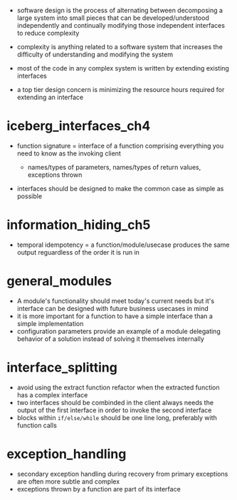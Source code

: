 - software design is the process of alternating between decomposing a large system into small pieces that can be developed/understood independently and continually modifying those independent interfaces to reduce complexity
- complexity is anything related to a software system that increases the difficulty of understanding and modifying the system 

- most of the code in any complex system is written by extending existing interfaces
- a top tier design concern is minimizing the resource hours required for extending an interface 

# iceberg_interfaces_ch4

- function signature = interface of a function comprising everything you need to know as the invoking client
  - names/types of parameters, names/types of return values, exceptions thrown

- interfaces should be designed to make the common case as simple as possible

# information_hiding_ch5
- temporal idempotency = a function/module/usecase produces the same output reguardless of the order it is run in


# general_modules
- A module's functionality should meet today's current needs but it's interface can be designed with future business usecases in mind
- it is more important for a function to have a simple interface than a simple implementation
- configuration parameters provide an example of a module delegating behavior of a solution instead of solving it themselves internally

# interface_splitting
- avoid using the extract function refactor when the extracted function has a complex interface
- two interfaces should be combinded in the client always needs the output of the first interface in order to invoke the second interface
- blocks within ```if/else/while``` should be one line long, preferably with function calls

# exception_handling
- secondary exception handling during recovery from primary exceptions are often more subtle and complex
- exceptions thrown by a function are part of its interface